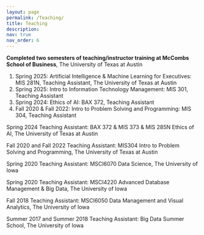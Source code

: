 ```yaml
---
layout: page
permalink: /Teaching/
title: Teaching
description: 
nav: true
nav_order: 6
---
```


**Completed two semesters of teaching/instructor training at McCombs School of Business**, The University of Texas at Austin

1. Spring 2025: Artificial Intelligence \& Machine Learning for Executives: MIS 281N, Teaching Assistant, The University of Texas at Austin
2. Spring 2025: Intro to Information Technology Management: MIS 301, Teaching Assistant
3. Spring 2024: Ethics of AI: BAX 372, Teaching Assistant
4. Fall 2020 & Fall 2022: Intro to Problem Solving and Programming: MIS 304, Teaching Assistant

Spring 2024 Teaching Assistant: BAX 372 & MIS 373 & MIS 285N Ethics of AI, The University of Texas at Austin

Fall 2020 and Fall 2022 Teaching Assistant: MIS304 Intro to Problem Solving and Programming, The University of Texas at Austin

Spring 2020 Teaching Assistant: MSCI6070 Data Science, The University of Iowa

Spring 2020 Teaching Assistant: MSCI4220 Advanced Database Management & Big Data, The University of Iowa

Fall 2018 Teaching Assistant: MSCI6050 Data Management and Visual Analytics, The University of Iowa

Summer 2017 and Summer 2018 Teaching Assistant: Big Data Summer School, The University of Iowa
